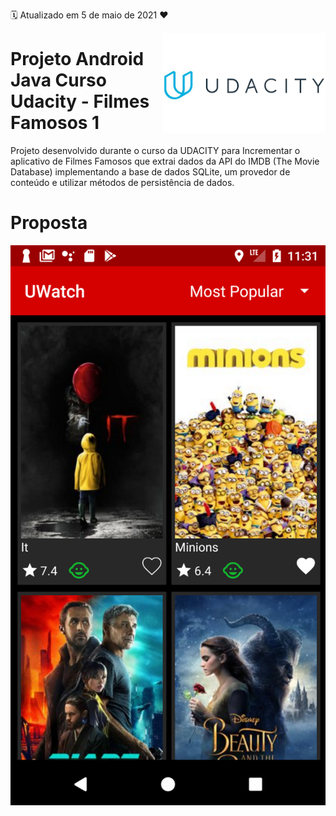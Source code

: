 :spiral_calendar: Atualizado em 5 de maio de 2021 :heart:

<img align="right" alt="GIF" height="160px" src="https://github.com/rdeconti/rdeconti-resources/blob/main/Udacity%20-%20Logotipo.png" />

# Projeto Android Java Curso Udacity - Filmes Famosos 1

Projeto desenvolvido durante o curso da UDACITY para Incrementar o aplicativo de Filmes Famosos que extrai dados da API do IMDB (The Movie Database) implementando a base de dados SQLite, um provedor de conteúdo e utilizar métodos de persistência de dados.

# Proposta

<img align="center" alt="GIF" src="https://github.com/rdeconti/Projeto-UDACITY-Android-Java-Aplicativo-Filmes-Famosos-2/blob/main/findMovie2.png" />


